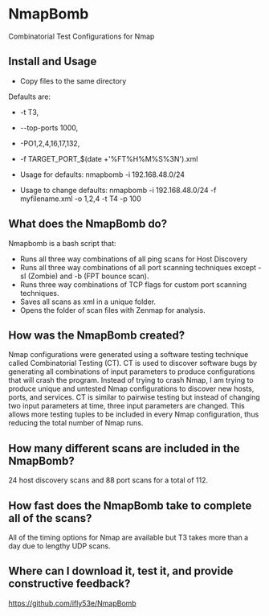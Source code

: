 # NmapBomb
Combinatorial Test Configurations for Nmap

## Install and Usage
- Copy files to the same directory

Defaults are: 
- -t T3, 
- --top-ports 1000, 
- -PO1,2,4,16,17,132, 
- -f TARGET_PORT_$(date +'%FT%H%M%S%3N').xml

- Usage for defaults: nmapbomb -i 192.168.48.0/24
- Usage to change defaults: nmapbomb -i 192.168.48.0/24  -f myfilename.xml -o 1,2,4 -t T4 -p 100

## What does the NmapBomb do?
Nmapbomb is a bash script that:
- Runs all three way combinations of all ping scans for Host Discovery
- Runs all three way combinations of all port scanning techniques except -sI (Zombie) and -b (FPT bounce scan).
- Runs three way combinations of TCP flags for custom port scanning techniques.
- Saves all scans as xml in a unique folder.
- Opens the folder of scan files with Zenmap for analysis.

## How was the NmapBomb created?
Nmap configurations were generated using a software testing technique called Combinatorial Testing (CT).
CT is used to discover software bugs by generating all combinations of input parameters to produce configurations that will crash the program.
Instead of trying to crash Nmap, I am trying to produce unique and untested Nmap configurations to discover new hosts, ports, and services.
CT is similar to pairwise testing but instead of changing two input parameters at time, three input parameters are changed.
This allows more testing tuples to be included in every Nmap configuration, thus reducing the total number of Nmap runs.

## How many different scans are included in the NmapBomb?
24 host discovery scans and 88 port scans for a total of 112.

## How fast does the NmapBomb take to complete all of the scans?
All of the timing options for Nmap are available but T3 takes more than a day due to lengthy UDP scans.

## Where can I download it, test it, and provide constructive feedback?
https://github.com/ifly53e/NmapBomb
